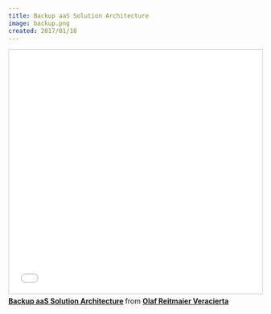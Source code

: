 ```yaml
---
title: Backup aaS Solution Architecture
image: backup.png
created: 2017/01/18
---
```


<div class="text-center">
<iframe src="//www.slideshare.net/slideshow/embed_code/key/K77FL87LUt2THJ" width="595" height="485" frameborder="0" marginwidth="0" marginheight="0" scrolling="no" style="border:1px solid #CCC; border-width:1px; margin-bottom:5px; max-width: 100%;" allowfullscreen> </iframe> <div style="margin-bottom:5px"> <strong> <a href="//www.slideshare.net/olafrv/backup-aas-solution-architecture" title="Backup aaS Solution Architecture" target="_blank">Backup aaS Solution Architecture</a> </strong> from <strong><a href="https://www.slideshare.net/olafrv" target="_blank">Olaf Reitmaier Veracierta</a></strong> </div>
</div>